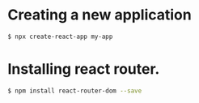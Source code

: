 # Creating a new application

```bash
$ npx create-react-app my-app
```

# Installing react router.

```bash
$ npm install react-router-dom --save
```

